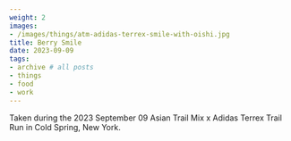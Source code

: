 ```yaml
---
weight: 2
images:
- /images/things/atm-adidas-terrex-smile-with-oishi.jpg
title: Berry Smile
date: 2023-09-09
tags:
- archive # all posts
- things
- food
- work
---
```


Taken during the 2023 September 09 Asian Trail Mix x Adidas Terrex Trail Run in Cold Spring, New York. 
